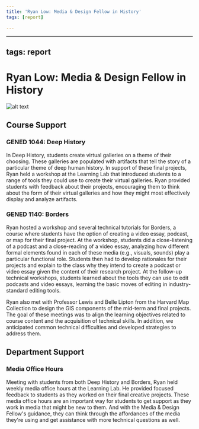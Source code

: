 ```yaml
---
title: 'Ryan Low: Media & Design Fellow in History'
tags: [report]

---
```


---
tags: report
---

# Ryan Low: Media & Design Fellow in History

![alt text](https://files.slack.com/files-pri/T0HTW3H0V-F04J2S0PSNA/ryan-mdf-report-3.png?pub_secret=b1c9e5758f)

## Course Support

### GENED 1044: Deep History

In Deep History, students create virtual galleries on a theme of their choosing. These galleries are populated with artifacts that tell the story of a particular theme of deep human history. In support of these final projects, Ryan held a workshop at the Learning Lab that introduced students to a range of tools they could use to create their virtual galleries. Ryan provided students with feedback about their projects, encouraging them to think about the form of their virtual galleries and how they might most effectively display and analyze artifacts. 


### GENED 1140: Borders

Ryan hosted a workshop and several technical tutorials for Borders, a course where students have the option of creating a video essay, podcast, or map for their final project. At the workshop, students did a close-listening of a podcast and a close-reading of a video essay, analyzing how different formal elements found in each of these media (e.g., visuals, sounds) play a particular functional role. Students then had to develop rationales for their projects and explain to the class why they intend to create a podcast or video essay given the content of their research project. At the follow-up technical workshops, students learned about the tools they can use to edit podcasts and video essays, learning the basic moves of editing in industry-standard editing tools.

Ryan also met with Professor Lewis and Belle Lipton from the Harvard Map Collection to design the GIS components of the mid-term and final projects. The goal of these meetings was to align the learning objectives related to course content and the acquisition of technical skills. In addition, we anticipated common technical difficulties and developed strategies to address them.

## Department Support

### Media Office Hours

Meeting with students from both Deep History and Borders, Ryan held weekly media office hours at the Learning Lab. He provided focused feedback to students as they worked on their final creative projects. These media office hours are an important way for students to get support as they work in media that might be new to them. And with the Media & Design Fellow's guidance, they can think through the affordances of the media they're using and get assistance with more technical questions as well. 